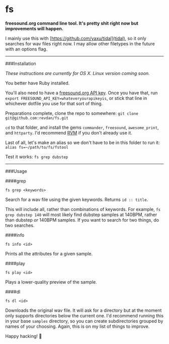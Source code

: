 fs
==

__freesound.org command line tool. It's pretty shit right now but improvements will happen.__

I mainly use this with [https://github.com/yaxu/tidal](tidal), so it only searches for wav files right now. I may allow other filetypes in the future with an options flag.

---

###Installation

*These instructions are currently for OS X. Linux version coming soon.*

You better have Ruby installed.

You'll also need to have a [freesound.org API key](http://www.freesound.org/api/apply/). Once you have that, run `export FREESOUND_API_KEY=whateveryourapikeyis`, or stick that line in whichever dotfile you use for that sort of thing. 

Preparations complete, clone the repo to somewhere: `git clone git@github.com:revdan/fs.git`

`cd` to that folder, and install the gems `commander`, `freesound`, `awesome_print`, and `httparty`. I'd recommend [RVM](https://rvm.io/) if you don't already use it.

Last of all, let's make an alias so we don't have to be in this folder to run it: `alias fs=~/path/to/fs/fstool`

Test it works: `fs grep dubstep`

---

###Usage

####grep
   
    fs grep <keywords>
   
Search for a wav file using the given keywords. Returns `id :: title`.

This will include all, rather than combinations of keywords. For example, `fs grep dubstep 140` will most likely find dubstep samples at 140BPM, rather than dubstep _or_ 140BPM samples. If you want to search for two things, do two searches.

####info

    fs info <id>
    
Prints all the attributes for a given sample.

####play

    fs play <id>
    
Plays a lower-quality preview of the sample.

####dl

    fs dl <id>
    
Downloads the original wav file. It will ask for a directory but at the moment only supports directories below the current one. I'd recommend running this in your base `samples` directory, so you can create subdirectories grouped by names of your choosing. Again, this is on my list of things to improve.

Happy hacking! :musical_keyboard:
